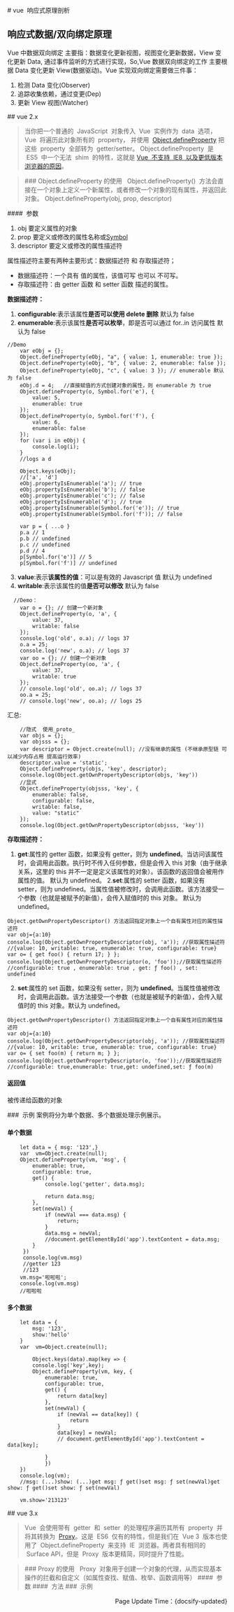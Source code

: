 # vue  响应式原理剖析

## 响应式数据/双向绑定原理

Vue 中数据双向绑定 主要指：数据变化更新视图，视图变化更新数据，View 变化更新 Data, 通过事件监听的方式进行实现，So,Vue 数据双向绑定的工作 主要根据 Data 变化更新 View(数据驱动)。Vue 实现双向绑定需要做三件事：

1.  检测 Data 变化(Observer)
2.  追踪收集依赖，通过变更(Dep)
3.  更新 View 视图(Watcher)

## vue 2.x

> 当你把一个普通的  JavaScript  对象传入  Vue  实例作为  data  选项，Vue  将遍历此对象所有的  property，
> 并使用  [Object.defineProperty](https://developer.mozilla.org/zh-CN/docs/Web/JavaScript/Reference/Global_Objects/Object/defineProperty)
> 把这些  property  全部转为  getter/setter。
> Object.defineProperty  是  ES5  中一个无法  shim  的特性，这就是
> [Vue  不支持  IE8  以及更低版本浏览器的原因](https://developer.mozilla.org/zh-CN/docs/Web/JavaScript/Reference/Global_Objects/Object/defineProperty#%E6%B5%8F%E8%A7%88%E5%99%A8%E5%85%BC%E5%AE%B9%E6%80%A7)。


> ### Object.defineProperty 的使用
>   Object.defineProperty()  方法会直接在一个对象上定义一个新属性，或者修改一个对象的现有属性，并返回此对象。
> Object.defineProperty(obj, prop, descriptor)

####  参数

1. obj 要定义属性的对象
2. prop 要定义或修改的属性名称或[Symbol](https://developer.mozilla.org/zh-CN/docs/Web/JavaScript/Reference/Global_Objects/Symbol)
3. descriptor 要定义或修改的属性描述符

属性描述符主要有两种主要形式：数据描述符 和 存取描述符；

- 数据描述符：一个具有 值的属性，该值可写 也可以 不可写。
- 存取描述符：由 getter 函数 和 setter 函数 描述的属性。

<p style="font-weight:bold">数据描述符：</p>

1. **configurable**:表示该属性**是否可以使用 delete 删除** 默认为 false
2. **enumerable**:表示该属性**是否可以枚举**，即是否可以通过 for..in 访问属性 默认为 false
```
//Demo
    var eObj = {};
    Object.defineProperty(eObj, "a", { value: 1, enumerable: true });
    Object.defineProperty(eObj, "b", { value: 2, enumerable: false });
    Object.defineProperty(eObj, "c", { value: 3 }); // enumerable 默认为 false
    eObj.d = 4;   //直接赋值的方式创建对象的属性，则 enumerable 为 true
    Object.defineProperty(o, Symbol.for('e'), {
        value: 5,
        enumerable: true
    });
    Object.defineProperty(o, Symbol.for('f'), {
        value: 6,
        enumerable: false
    });
    for (var i in eObj) {
        console.log(i);
    }
    //logs a d
    
    Object.keys(eObj);
    //['a', 'd'] 
    eObj.propertyIsEnumerable('a'); // true
    eObj.propertyIsEnumerable('b'); // false
    eObj.propertyIsEnumerable('c'); // false
    eObj.propertyIsEnumerable('d'); // true
    eObj.propertyIsEnumerable(Symbol.for('e')); // true
    eObj.propertyIsEnumerable(Symbol.for('f')); // false

    var p = { ...o }
    p.a // 1
    p.b // undefined
    p.c // undefined
    p.d // 4
    p[Symbol.for('e')] // 5
    p[Symbol.for('f')] // undefined
```
3. **value**:表示**该属性的值**：可以是有效的 Javascript 值 默认为 undefined
4. **writable**:表示该属性的值**是否可以修改** 默认为 false
```
  //Demo：
    var o = {}; // 创建一个新对象
    Object.defineProperty(o, 'a', {
        value: 37,
        writable: false
    });
    console.log('old', o.a); // logs 37
    o.a = 25;
    console.log('new', o.a); // logs 37
    var oo = {}; // 创建一个新对象
    Object.defineProperty(oo, 'a', {
        value: 37,
        writable: true
    });
    // console.log('old', oo.a); // logs 37
    oo.a = 25;
    // console.log('new', oo.a); // logs 25
```
汇总:
```
    //隐式  使用_proto_
    var objs = {};
    var objsss = {};
    var descriptor = Object.create(null); //没有继承的属性 (不继承原型链 可以减少内存占用 提高运行效率)
    descriptor.value = 'static';
    Object.defineProperty(objs, 'key', descriptor);
    console.log(Object.getOwnPropertyDescriptor(objs, 'key'))
    //显式
    Object.defineProperty(objsss, 'key', {
        enumerable: false,
        configurable: false,
        writable: false,
        value: "static"
    });
    console.log(Object.getOwnPropertyDescriptor(objsss, 'key'))
```

<p style="font-weight:bold">存取描述符：</p>

1. **get**:属性的 getter 函数，如果没有 getter，则为 **undefined**。当访问该属性时，会调用此函数。执行时不传入任何参数，但是会传入 this 对象（由于继承关系，这里的 this 并不一定是定义该属性的对象）。该函数的返回值会被用作属性的值。
   默认为 undefined。 2.**set**:属性的 setter 函数，如果没有 setter，则为 undefined。当属性值被修改时，会调用此函数。该方法接受一个参数（也就是被赋予的新值），会传入赋值时的 this 对象。
   默认为 undefined。

```
Object.getOwnPropertyDescriptor() 方法返回指定对象上一个自有属性对应的属性描述符
var obj={a:10}
console.log(Object.getOwnPropertyDescriptor(obj, 'a')); //获取属性描述符
//{value: 10, writable: true, enumerable: true, configurable: true}
var o= { get foo() { return 17; } };
console.log(Object.getOwnPropertyDescriptor(o, 'foo'));//获取属性描述符
//configurable: true , enumerable: true , get: ƒ foo() , set: undefined
```
2. **set**:属性的 set 函数，如果没有 setter，则为 **undefined**。当属性值被修改时，会调用此函数。该方法接受一个参数（也就是被赋予的新值），会传入赋值时的 this 对象。默认为 undefined。

```
Object.getOwnPropertyDescriptor() 方法返回指定对象上一个自有属性对应的属性描述符
var obj={a:10}
console.log(Object.getOwnPropertyDescriptor(obj, 'a')); //获取属性描述符
//{value: 10, writable: true, enumerable: true, configurable: true}
var o= { set foo(m) { return m; } };
console.log(Object.getOwnPropertyDescriptor(o, 'foo'));//获取属性描述符
//configurable: true,enumerable: true,get: undefined,set: ƒ foo(m)
```
#### 返回值

被传递给函数的对象

###  示例
案例将分为单个数据、多个数据处理示例展示。
#### 单个数据

``` 
    let data = { msg: '123',}
    var  vm=Object.create(null);
    Object.defineProperty(vm, 'msg', {
        enumerable: true,
        configurable: true,
        get() {
            console.log('getter', data.msg);

            return data.msg;
        },
        set(newVal) {
            if (newVal === data.msg) {
                return;
            }
            data.msg = newVal;
            //document.getElementById('app').textContent = data.msg;
        }
     })
     console.log(vm.msg)
     //getter 123
     //123
    vm.msg='啦啦啦';
    console.log(vm.msg)
    //啦啦啦
```
#### 多个数据

```
    let data = {
        msg: '123',
        show:'hello'
    }
    var  vm=Object.create(null);

        Object.keys(data).map(key => {
        console.log('key',key);
        Object.defineProperty(vm, key, {
            enumerable: true,
            configurable: true,
            get() {
                return data[key]
            },
            set(newVal) {
                if (newVal == data[key]) {
                    return
                }
                data[key] = newVal;
                // document.getElementById('app').textContent = data[key];

            }
            })
    })
    console.log(vm);
    //msg: (...)show: (...)get msg: ƒ get()set msg: ƒ set(newVal)get show: ƒ get()set show: ƒ set(newVal)

    vm.show='213123'

```

## vue 3.x

> Vue  会使用带有  getter  和  setter  的处理程序遍历其所有  property  并将其转换为  [Proxy](https://developer.mozilla.org/zh-CN/docs/Mozilla/Add-ons/WebExtensions/API/proxy)。这是  ES6  仅有的特性，但是我们在  Vue 3  版本也使用了  Object.defineProperty  来支持  IE  浏览器。两者具有相同的  Surface API，但是  Proxy  版本更精简，同时提升了性能。

> ### Proxy 的使用
>   Proxy  对象用于创建一个对象的代理，从而实现基本操作的拦截和自定义（如属性查找、赋值、枚举、函数调用等）
> ####  参数
> ####  方法
> ###  示例

<p align="right">Page Update Time：{docsify-updated}</p>